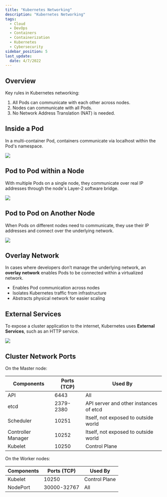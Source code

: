 ```yaml
---
title: "Kubernetes Networking"
description: "Kubernetes Networking"
tags:
  - Cloud
  - DevOps
  - Containers
  - Containerization
  - Kubernetes
  - Cybersecurity
sidebar_position: 5
last_update:
  date: 4/7/2022
---
```



## Overview

Key rules in Kubernetes networking:

1. All Pods can communicate with each other across nodes.
2. Nodes can communicate with all Pods.
3. No Network Address Translation (NAT) is needed.

## Inside a Pod

In a multi-container Pod, containers communicate via localhost within the Pod's namespace.

<div class='img-center'>

![](/img/docs/k8snetworkinginsideapod2.png)

</div>

## Pod to Pod within a Node

With multiple Pods on a single node, they communicate over real IP addresses through the node's Layer-2 software bridge.

<div class='img-center'>

![](/img/docs/k8snetworkingpodtopodinsidenode.png)

</div>

## Pod to Pod on Another Node

When Pods on different nodes need to communicate, they use their IP addresses and connect over the underlying network.

<div class='img-center'>

![](/img/docs/pod-to-pod-to-another-node.png)

</div>


## Overlay Network

In cases where developers don’t manage the underlying network, an **overlay network** enables Pods to be connected within a virtualized network.

- Enables Pod communication across nodes
- Isolates Kubernetes traffic from infrastructure
- Abstracts physical network for easier scaling

## External Services 

To expose a cluster application to the internet, Kubernetes uses **External Services**, such as an HTTP service.

<div class='img-center'>

![](/img/docs/k8sexternalserviceshttp.png)

</div>

## Cluster Network Ports 

On the Master node:

Components | Ports (TCP) | Used By
---------|----------|---------
API                 | 6443      | All
etcd                | 2379-2380 | API server and other instances of etcd
Scheduler           | 10251     | Itself, not exposed to outside world 
Controller Manager  | 10252     | Itself, not exposed to outside world 
Kubelet             | 10250     | Control Plane 

On the Worker nodes:

Components | Ports (TCP) | Used By
---------|----------|---------
Kubelet             | 10250         | Control Plane 
NodePort            | 30000-32767   | All 



 

 
